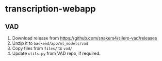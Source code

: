 # transcription-webapp


## VAD

1. Download release from https://github.com/snakers4/silero-vad/releases
2. Unzip it to `backend/app/ml_models/vad`
3. Copy files from `files/` to `vad/`
4. Update `utils.py` from VAD repo, if required.